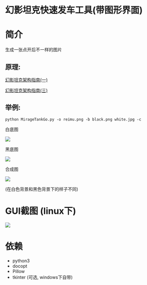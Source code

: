 # 幻影坦克快速发车工具(带图形界面)

# 简介

生成一张点开后不一样的图片

## 原理:

[幻影坦克架构指南(一)](https://zhuanlan.zhihu.com/p/31164700)

[幻影坦克架构指南(三)](https://zhuanlan.zhihu.com/p/32532733)


## 举例:

    python MirageTankGo.py -o reimu.png -b black.png white.jpg -c

白底图

![](https://github.com/YinTianliang/MirageTankGo/blob/master/white.jpg)


黑底图

![](https://github.com/YinTianliang/MirageTankGo/blob/master/black.jpg)


合成图

![](https://github.com/YinTianliang/MirageTankGo/blob/master/reimu.png)

(在白色背景和黑色背景下的样子不同)

# GUI截图 (linux下)
![](https://github.com/YinTianliang/MirageTankGo/blob/master/screenshot.png)

# 依赖
+ python3
+ docopt
+ Pillow
+ tkinter (可选, windows下自带)
